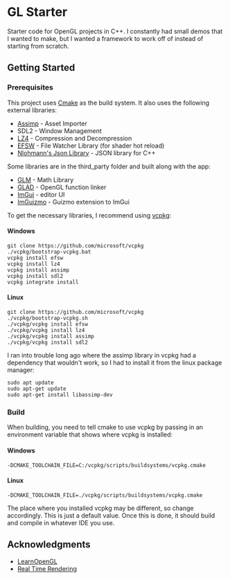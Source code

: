 # GL Starter
Starter code for OpenGL projects in C++. I constantly had small demos that I wanted to make, but I wanted a framework to work off of instead of starting from scratch.

## Getting Started

### Prerequisites
This project uses [Cmake](https://cmake.org/) as the build system. It also uses the following external libraries:
* [Assimp](https://github.com/assimp/assimp) - Asset Importer
* SDL2 - Window Management
* [LZ4](https://github.com/lz4/lz4) - Compression and Decompression
* [EFSW](https://github.com/SpartanJ/efsw) - File Watcher Library (for shader hot reload)
* [Nlohmann's Json Library](https://github.com/nlohmann/json) - JSON library for C++

Some libraries are in the third_party folder and built along with the app:
* [GLM](http://www.dropwizard.io/1.0.2/docs/) - Math Library
* [GLAD](https://github.com/Dav1dde/glad) - OpenGL function linker
* [ImGui](https://github.com/ocornut/imgui) - editor UI
* [ImGuizmo](https://github.com/CedricGuillemet/ImGuizmo) - Guizmo extension to ImGui

To get the necessary libraries, I recommend using [vcpkg](https://vcpkg.io/en/):
#### Windows
```
git clone https://github.com/microsoft/vcpkg
./vcpkg/bootstrap-vcpkg.bat
vcpkg install efsw
vcpkg install lz4
vcpkg install assimp
vcpkg install sdl2
vcpkg integrate install
```
#### Linux
```
git clone https://github.com/microsoft/vcpkg
./vcpkg/bootstrap-vcpkg.sh
./vcpkg/vcpkg install efsw
./vcpkg/vcpkg install lz4
./vcpkg/vcpkg install assimp
./vcpkg/vcpkg install sdl2
```
I ran into trouble long ago where the assimp library in vcpkg had a dependency that wouldn't work, so I had to install it from the linux package manager:
```
sudo apt update
sudo apt-get update
sudo apt-get install libassimp-dev
```

### Build
When building, you need to tell cmake to use vcpkg by passing in an environment variable that shows where vcpkg is installed:
#### Windows
```
-DCMAKE_TOOLCHAIN_FILE=C:/vcpkg/scripts/buildsystems/vcpkg.cmake
```
#### Linux
```
-DCMAKE_TOOLCHAIN_FILE=./vcpkg/scripts/buildsystems/vcpkg.cmake
```
The place where you installed vcpkg may be different, so change accordingly. This is just a default value.
Once this is done, it should build and compile in whatever IDE you use.

## Acknowledgments

* [LearnOpenGL](https://learnopengl.com/)
* [Real Time Rendering](https://www.realtimerendering.com/)
